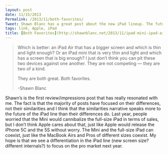 ```yaml
---
layout: post
date: 11/15/2013
Permalink: /2013/11/both-favorites/
Tweet: Shawn Blanc has a great post about the new iPad lineup. The future seems bright.
tags: link, Apple, iPad
title: [Both Favorites](http://shawnblanc.net/2013/11/ipad-mini-ipad-air-first-impressions/)
---
```


<blockquote>
<p>Which is better: an iPad Air that has a bigger screen and which is thin and light enough? Or an iPad mini that is very thin and light and which has a screen that is big enough? I just don’t think you can pit these two devices against one another. They are not competing — they are two of a kind.</p>
<p>They are both great. Both favorites.</p>
<p>-Shawn Blanc</p>
</blockquote>

<p>Shawn&#8217;s is the first review/impressions post that has really resonated with me. The fact is that the majority of posts have focused on their differences, not their similarities and I think that the similarities narrative speaks more to the future of the iPad line than their differences do. Last year, people worried that the Mini would cannibalize the full-size iPad in terms of sales, but I don&#8217;t think Apple cares about that, just like Apple would release the iPhone 5C and the 5S without worry. The Mini and the full-size iPad can coexist, just like the MacBook Airs and Pros of different sizes coexist. My hope is that we see a differentiation in the iPad line (new screen size? different internals?) to focus on the pro market next year.</p>